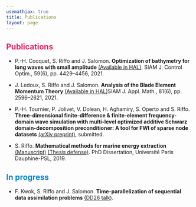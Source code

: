 ```yaml
---
usemathjax: true
title: Publications
layout: page
---
```

<!--
## **Research Interests**
Mathematical modeling, control theory, numerical analysis and domain decomposition methods (in construction).
-->

## <strong style="color:#E91E63">Publications</strong>

+ P.-H. Cocquet, S. Riffo and J. Salomon. 
**Optimization of bathymetry for long waves with small amplitude** 
<a href="https://hal.archives-ouvertes.fr/hal-02511976" target="_blank">(Available in HAL)</a>.	SIAM J. Control Optim., 59(6), pp. 4429–4456, 2021.
+ J. Ledoux, S. Riffo and J. Salomon. 
**Analysis of the Blade Element Momentum Theory** 
<a href="https://hal.archives-ouvertes.fr/hal-02550763" target="_blank">(Available in HAL)</a>SIAM J. Appl. Math., 81(6), pp. 2596–2621, 2021.
+ P.-H. Tournier, P. Jolivet, V. Dolean, H. Aghamiry, S. Operto and S. Riffo. 
**Three-dimensional finite-difference \& finite-element frequency-domain wave simulation with multi-level optimized additive Schwarz domain-decomposition preconditioner: A tool for FWI of sparse node datasets** 
<a href="https://arxiv.org/abs/2110.15113" target="_blank">(arXiv preprint)</a>, submitted.


+ S. Riffo. 
**Mathematical methods for marine energy extraction** 
<a href="https://tel.archives-ouvertes.fr/tel-02446450" target="_blank">(Manuscript)</a> 
<a href="https://sebastianriffo.github.io/docs/slides/2019-10_defense_SRR.pdf" target="_blank">(Thesis defense)</a>. PhD Dissertation, Université Paris Dauphine-PSL, 2019.


## <strong style="color:#0288D1">In progress</strong>

+ F. Kwok, S. Riffo and J. Salomon. 
**Time-parallelization of sequential data assimilation problems**
<a href="https://sebastianriffo.github.io/docs/slides/2020-12-DD26_SRR.pdf" target="_blank">(DD26 talk)</a>.
